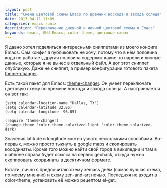 ```yaml
---
layout: post
title: "Смена цветовой схемы Emacs по времени восхода и захода солнца"
date: 2013-04-11 11:09
categories: emacs runix
description: "Переключение дневной и ночной цветовой схемы в Emacs"
keywords: emacs, GNU Emacs, color-theme, цветовые схемы
---
```

Я давно хотел поделиться интересными сниппетами из моего конфига Emacs. Сам конфиг я публиковать не хочу, потому что в нём половина кода не работает, другая половина содержит какие-то пароли и личные данные, которые я не вынес в отдельный файл. А вот этот сниппет опубликую. Даже не сниппет, а пример конфигурации готового пакета [theme-changer](https://github.com/hadronzoo/theme-changer).

Есть такой пакет для Emacs: [theme-changer](https://github.com/hadronzoo/theme-changer). Он умеет переключать цветовую схему по времени восхода и захода солнца. А настраивается он вот так:

``` common-lisp theme-changer config http://emacswiki.org/emacs/ColorTheme#toc18 emacswiki
(setq calendar-location-name "Dallas, TX") 
(setq calendar-latitude 32.85)
(setq calendar-longitude -96.85)

(require 'theme-changer)
(change-theme 'color-theme-solarized-light 'color-theme-solarized-dark)
```

Значения latitude и longitude можно узнать несколькими способами. Во-первых, можно просто тыкнуть в google maps и скопировать координаты. Кроме того можно найти свой город в википедии и там в шаблоне справа будет ссылка на сервис geohack, откуда нужно скопировать координаты в десятичном формате.

Кстати, лично я предпочитаю схему xemacs днём (самая лучшая схема, по моему мнению) и схему zen-and-art ночью. Последняя не входит в color-theme, установить её можно рецептом el-get.